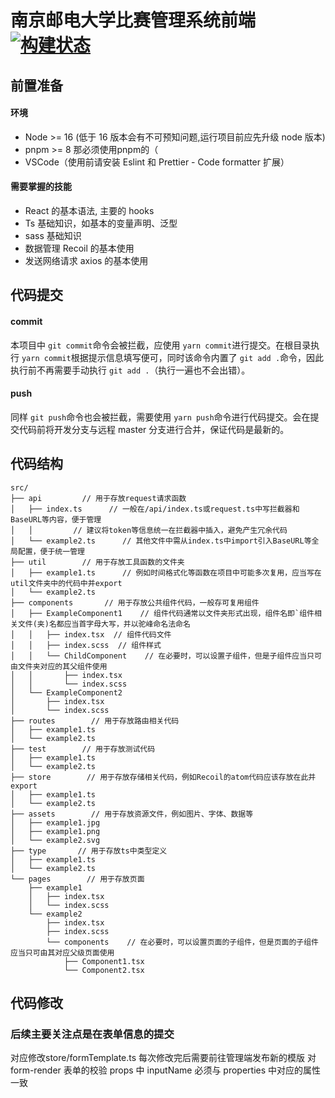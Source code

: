 # 南京邮电大学比赛管理系统前端 [![构建状态](https://sast-frontend.coding.net/badges/approve-system/job/1442058/build.svg)](https://sast-frontend.coding.net/p/approve-system/ci/job)

## 前置准备

#### 环境

- Node >= 16 (低于 16 版本会有不可预知问题,运行项目前应先升级 node 版本)
- pnpm >= 8 那必须使用pnpm的（
- VSCode（使用前请安装 Eslint 和 Prettier - Code formatter 扩展）

#### 需要掌握的技能

- React 的基本语法, 主要的 hooks
- Ts 基础知识，如基本的变量声明、泛型
- sass 基础知识
- 数据管理 Recoil 的基本使用
- 发送网络请求 axios 的基本使用

## 代码提交

#### commit

本项目中 `git commit`命令会被拦截，应使用 `yarn commit`进行提交。在根目录执行 `yarn commit`根据提示信息填写便可，同时该命令内置了 `git add .`命令，因此执行前不再需要手动执行 `git add .`（执行一遍也不会出错）。 

#### push

同样 `git push`命令也会被拦截，需要使用 `yarn push`命令进行代码提交。会在提交代码前将开发分支与远程 master 分支进行合并，保证代码是最新的。

## 代码结构

```
src/
├── api         // 用于存放request请求函数
│   ├── index.ts      // 一般在/api/index.ts或request.ts中写拦截器和BaseURL等内容，便于管理
│   │         // 建议将token等信息统一在拦截器中插入，避免产生冗余代码
│   └── example2.ts      // 其他文件中需从index.ts中import引入BaseURL等全局配置，便于统一管理
├── util        // 用于存放工具函数的文件夹
│   ├── example1.ts      // 例如时间格式化等函数在项目中可能多次复用，应当写在util文件夹中的代码中并export
│   └── example2.ts
├── components       // 用于存放公共组件代码，一般存可复用组件
│   ├── ExampleComponent1    // 组件代码通常以文件夹形式出现，组件名即`组件相关文件(夹)名都应当首字母大写，并以驼峰命名法命名
│   │   ├── index.tsx  // 组件代码文件
│   │   ├── index.scss  // 组件样式
│   │   └── ChildComponent    // 在必要时，可以设置子组件，但是子组件应当只可由文件夹对应的其父组件使用
│   │       ├── index.tsx
│   │       └── index.scss
│   └── ExampleComponent2
│       ├── index.tsx
│       └── index.scss
├── routes        // 用于存放路由相关代码
│   ├── example1.ts
│   └── example2.ts
├── test        // 用于存放测试代码
│   ├── example1.ts
│   └── example2.ts
├── store        // 用于存放存储相关代码，例如Recoil的atom代码应该存放在此并export
│   ├── example1.ts
│   └── example2.ts
├── assets        // 用于存放资源文件，例如图片、字体、数据等
│   ├── example1.jpg
│   ├── example1.png
│   └── example2.svg
├── type       // 用于存放ts中类型定义
│   ├── example1.ts
│   └── example2.ts
└── pages        // 用于存放页面
    ├── example1
    │   ├── index.tsx
    │   └── index.scss
    └── example2
        ├── index.tsx
        ├── index.scss
        └── components    // 在必要时，可以设置页面的子组件，但是页面的子组件应当只可由其对应父级页面使用
            ├── Component1.tsx
            └── Component2.tsx
```

## 代码修改
### 后续主要关注点是在表单信息的提交
对应修改store/formTemplate.ts 每次修改完后需要前往管理端发布新的模版
对form-render 表单的校验 props 中 inputName 必须与 properties 中对应的属性一致